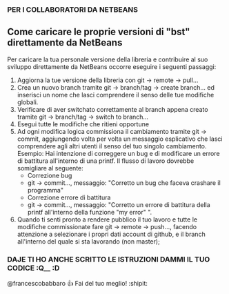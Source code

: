 ### PER I COLLABORATORI DA NETBEANS

## Come caricare le proprie versioni di "bst" direttamente da NetBeans

Per caricare la tua personale versione della libreria e contribuire al suo sviluppo direttamente da NetBeans occorre eseguire i seguenti passaggi:

1. Aggiorna la tue versione della libreria con git -> remote -> pull...
2. Crea un nuovo branch tramite git -> branch/tag -> create branch... ed inserisci un nome che lasci comprendere il senso delle tue modifiche globali.
3. Verificare di aver switchato correttamente al branch appena creato tramite git -> branch/tag -> switch to branch... <Nome Nuovo Branch>
4. Esegui tutte le modifiche che ritieni opportune
5. Ad ogni modifica logica commissiona il cambiamento tramite git -> commit, aggiungendo volta per volta un messaggio esplicativo che lasci comprendere agli altri utenti il senso del tuo singolo cambiamento. 
Esempio: Hai intenzione di correggere un bug e di modificare un errore di battitura all'interno di una printf. Il flusso di lavoro dovrebbe somigliare al seguente:
    - Correzione bug
    - git -> commit..., messaggio: "Corretto un bug che faceva crashare il programma"
    - Correzione errore di battitura
    - git -> commit..., messaggio: "Corretto un errore di battitura della printf all'interno della funzione "my error" ".
6. Quando ti senti pronto a rendere pubblico il tuo lavoro e tutte le modifiche commissionate fare git -> remote -> push..., facendo attenzione a selezionare i propri dati account di github, e il branch all'interno del quale si sta lavorando (non master);

### DAJE TI HO ANCHE SCRITTO LE ISTRUZIONI DAMMI IL TUO CODICE :Q__ :D

@francescobabbaro :+1: Fai del tuo meglio! :shipit:
